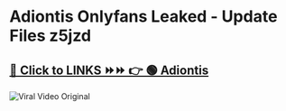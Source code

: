 
 # Adiontis Onlyfans Leaked - Update Files z5jzd

## <h2><a href="https://clipsfans.com/Adiontis&ref=git">🔗 Click to LINKS ⏩⏩ 👉 🟢 Adiontis </a></h2>

<a href="https://clipsfans.com/Adiontis&ref=git" rel="nofollow" data-target="animated-image.originalLink"><img src="https://i.ibb.co.com/xMMVF88/686577567.gif" alt="Viral Video Original" style="max-width: 100%; display: inline-block;" data-target="animated-image.originalImage"></a>

